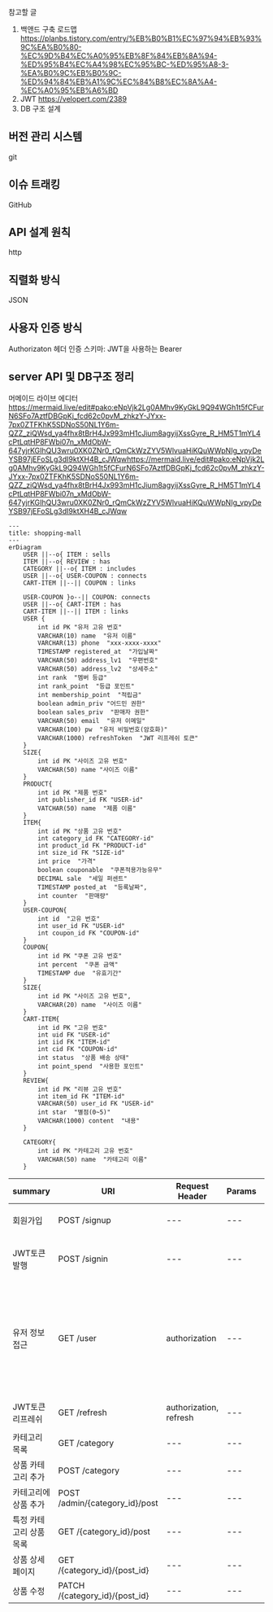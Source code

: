 참고할 글
1. 백앤드 구축 로드맵
https://planbs.tistory.com/entry/%EB%B0%B1%EC%97%94%EB%93%9C%EA%B0%80-%EC%9D%B4%EC%A0%95%EB%8F%84%EB%8A%94-%ED%95%B4%EC%A4%98%EC%95%BC-%ED%95%A8-3-%EA%B0%9C%EB%B0%9C-%ED%94%84%EB%A1%9C%EC%84%B8%EC%8A%A4-%EC%A0%95%EB%A6%BD
2. JWT
https://velopert.com/2389
3. DB 구조 설계


## 버전 관리 시스템
git

## 이슈 트래킹
GitHub

## API 설계 원칙
http

## 직렬화 방식
JSON

## 사용자 인증 방식
Authorizaton 헤더
인증 스키마:
JWT을 사용하는 Bearer

## server API 및 DB구조 정리

머메이드 라이브 에디터
https://mermaid.live/edit#pako:eNpVjk2Lg0AMhv9KyGkL9Q94WGh1t5fCFurN6SFo7AztfDBGpKj_fcd62c0pvM_zhkzY-JYxx-7px0ZTFKhK5SDNoS50NL1Y6m-QZZ_ziQWsd_ya4fhx8tBrH4Jx993mH1cJium8agyijXssGyre_R_HM5T1mYL4cPtLqtHP8FWbi07n_xMdObW-647yjrKGIhQU3wru0XK0ZNr0_rQmCkWzZYV5WlvuaHiKQuWWpNIg_vpyDeYSB97jEFoSLg3dI9ktXH4B_cJWqwhttps://mermaid.live/edit#pako:eNpVjk2Lg0AMhv9KyGkL9Q94WGh1t5fCFurN6SFo7AztfDBGpKj_fcd62c0pvM_zhkzY-JYxx-7px0ZTFKhK5SDNoS50NL1Y6m-QZZ_ziQWsd_ya4fhx8tBrH4Jx993mH1cJium8agyijXssGyre_R_HM5T1mYL4cPtLqtHP8FWbi07n_xMdObW-647yjrKGIhQU3wru0XK0ZNr0_rQmCkWzZYV5WlvuaHiKQuWWpNIg_vpyDeYSB97jEFoSLg3dI9ktXH4B_cJWqw

```mermaid
---
title: shopping-mall
---
erDiagram
    USER ||--o{ ITEM : sells
    ITEM ||--o{ REVIEW : has
    CATEGORY ||--o{ ITEM : includes
    USER ||--o{ USER-COUPON : connects
    CART-ITEM ||--|| COUPON : links
    
    USER-COUPON }o--|| COUPON: connects
    USER ||--o{ CART-ITEM : has
    CART-ITEM ||--|| ITEM : links
    USER {
        int id PK "유저 고유 번호"
        VARCHAR(10) name  "유저 이름"
        VARCHAR(13) phone  "xxx-xxxx-xxxx"
        TIMESTAMP registered_at  "가입날짜"
        VARCHAR(50) address_lv1  "우편번호"
        VARCHAR(50) address_lv2  "상세주소"
        int rank  "멤버 등급"
        int rank_point  "등급 포인트"
        int membership_point  "적립금"
        boolean admin_priv "어드민 권한"
        boolean sales_priv  "판매자 권한"        
        VARCHAR(50) email  "유저 이메일"
        VARCHAR(100) pw  "유저 비밀번호(암호화)"
        VARCHAR(1000) refreshToken  "JWT 리프레쉬 토큰"
    }    
	SIZE{
		int id PK "사이즈 고유 번호"
		VARCHAR(50) name "사이즈 이름"		
	}
	PRODUCT{
		int id PK "제품 번호"
        int publisher_id FK "USER-id"		
		VATCHAR(50) name  "제품 이름"		
	}
    ITEM{
        int id PK "상품 고유 번호"
        int category_id FK "CATEGORY-id"		
		int product_id FK "PRODUCT-id"        
		int size_id FK "SIZE-id"
        int price  "가격"
        boolean couponable  "쿠폰적용가능유무"
        DECIMAL sale  "세일 퍼센트"
        TIMESTAMP posted_at  "등록날짜",
		int counter  "판매량"
    }
    USER-COUPON{
        int id  "고유 번호"
        int user_id FK "USER-id"
        int coupon_id FK "COUPON-id"        
    }
    COUPON{
        int id PK "쿠폰 고유 번호"
        int percent  "쿠폰 금액"
        TIMESTAMP due  "유효기간"
    }
	SIZE{
		int id PK "사이즈 고유 번호",
		VARCHAR(20) name  "사이즈 이름"
	}
    CART-ITEM{
        int id PK "고유 번호"
        int uid FK "USER-id"
        int iid FK "ITEM-id"
        int cid FK "COUPON-id"
        int status  "상품 배송 상태"
        int point_spend  "사용한 포인트"
    }
    REVIEW{
        int id PK "리뷰 고유 번호"
        int item_id FK "ITEM-id"
        VARCHAR(50) user_id FK "USER-id"
        int star  "별점(0~5)"        
        VARCHAR(1000) content  "내용"
    }

    CATEGORY{
        int id PK "카테고리 고유 번호"
        VARCHAR(50) name  "카테고리 이름"
    }
```


|summary|URI|Request Header|Params|Request Body|Status Code|Response Header|Response Body|
|---|---|---|---|---|---|---|---|
|회원가입|POST /signup|---|---|{name, email, pw, address_lv1, address_lv2,phone}|201, 400|---|{message, refreshToken}|
|JWT토큰 발행|POST /signin|---|---|{email, pw}|201, 400|---|{okay, jwtAccessToken, jwtRefreshToken, message}|
|유저 정보 접근|GET /user|authorization|---|---|200, 400|---|{id, name, email, pw, phone, registered_at, address_lv1, address_lv2, rank, rank_point, membership_point, admin_priv, sales_priv, refreshToken, message}|
|JWT토큰 리프레쉬|GET /refresh|authorization, refresh|---|---|201, 204, 400, 401|---|{message, refreshToken, accessToken}|
|카테고리 목록|GET /category|---|---|---|200,400,404|---|{id, name}|
|상품 카테고리 추가|POST /category|---|---|---|200,400,404|---|{message}|
|카테고리에 상품 추가|POST /admin/{category_id}/post|---|---|---|---|---|---|
|특정 카테고리 상품 목록|GET /{category_id}/post|---|---|---|---|---|---|
|상품 상세페이지|GET /{category_id}/{post_id}|---|---|---|---|---|---|
|상품 수정|PATCH /{category_id}/{post_id}|---|---|---|---|---|---|
